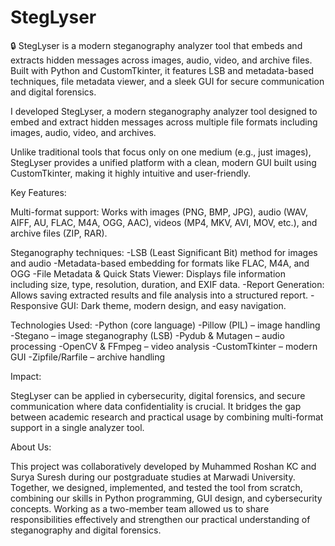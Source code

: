 # StegLyser
🔒 StegLyser is a modern steganography analyzer tool that embeds and extracts hidden messages across images, audio, video, and archive files. Built with Python and CustomTkinter, it features LSB and metadata-based techniques, file metadata viewer, and a sleek GUI for secure communication and digital forensics.

I developed StegLyser, a modern steganography analyzer tool designed to embed and extract hidden messages across multiple file formats including images, audio, video, and archives.

Unlike traditional tools that focus only on one medium (e.g., just images), StegLyser provides a unified platform with a clean, modern GUI built using CustomTkinter, making it highly intuitive and user-friendly.

Key Features:

Multi-format support: Works with images (PNG, BMP, JPG), audio (WAV, AIFF, AU, FLAC, M4A, OGG, AAC), videos (MP4, MKV, AVI, MOV, etc.), and archive files (ZIP, RAR).

Steganography techniques:
   -LSB (Least Significant Bit) method for images and audio
   -Metadata-based embedding for formats like FLAC, M4A, and OGG
   -File Metadata & Quick Stats Viewer: Displays file information including size, type, resolution, duration, and EXIF data.
   -Report Generation: Allows saving extracted results and file analysis into a structured report.
   -Responsive GUI: Dark theme, modern design, and easy navigation.

Technologies Used:
   -Python (core language)
   -Pillow (PIL) – image handling
   -Stegano – image steganography (LSB)
   -Pydub & Mutagen – audio processing
   -OpenCV & FFmpeg – video analysis
   -CustomTkinter – modern GUI
   -Zipfile/Rarfile – archive handling

Impact:

StegLyser can be applied in cybersecurity, digital forensics, and secure communication where data confidentiality is crucial. It bridges the gap between academic research and practical usage by combining multi-format support in a single analyzer tool.

About Us:

This project was collaboratively developed by Muhammed Roshan KC and Surya Suresh during our postgraduate studies at Marwadi University. Together, we designed, implemented, and tested the tool from scratch, combining our skills in Python programming, GUI design, and cybersecurity concepts. Working as a two-member team allowed us to share responsibilities effectively and strengthen our practical understanding of steganography and digital forensics.
